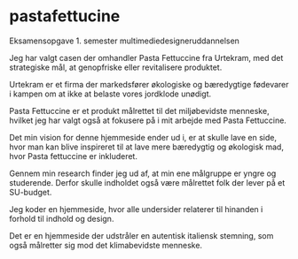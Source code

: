 # pastafettucine
Eksamensopgave 1. semester multimediedesigneruddannelsen

Jeg har valgt casen der omhandler Pasta Fettuccine fra Urtekram, med det strategiske mål, at genopfriske eller revitalisere produktet. 

Urtekram er et firma der markedsfører økologiske og bæredygtige fødevarer i kampen om at ikke at belaste vores jordklode unødigt.

Pasta Fettuccine er et produkt målrettet til det miljøbevidste menneske, hvilket jeg har valgt også at fokusere på i mit arbejde med Pasta Fettuccine. 

Det min vision for denne hjemmeside ender ud i, er at skulle lave en side, hvor man kan blive inspireret til at lave mere bæredygtig og økologisk mad, hvor Pasta fettuccine er inkluderet. 

Gennem min research finder jeg ud af, at min ene målgruppe er yngre og studerende. Derfor skulle indholdet også være målrettet folk der lever på et SU-budget. 

Jeg koder en hjemmeside, hvor alle undersider relaterer til hinanden i forhold til indhold og design. 

Det er en hjemmeside der udstråler en autentisk italiensk stemning, som også målretter sig mod det klimabevidste menneske.
